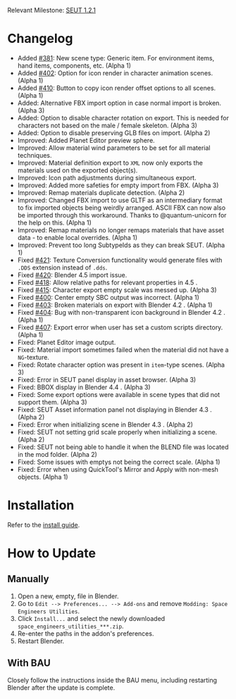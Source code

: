 Relevant Milestone: [SEUT 1.2.1](https://github.com/enenra/space-engineers-utilities/milestone/31)

# Changelog
* Added [#381](https://github.com/enenra/space-engineers-utilities/issues/381): New scene type: Generic item. For environment items, hand items, components, etc. (Alpha 1)
* Added [#402](https://github.com/enenra/space-engineers-utilities/issues/402): Option for icon render in character animation scenes. (Alpha 1)
* Added [#410](https://github.com/enenra/space-engineers-utilities/issues/410): Button to copy icon render offset options to all scenes. (Alpha 1)
* Added: Alternative FBX import option in case normal import is broken. (Alpha 3)
* Added: Option to disable character rotation on export. This is needed for characters not based on the male / female skeleton. (Alpha 3)
* Added: Option to disable preserving GLB files on import. (Alpha 2)
* Improved: Added Planet Editor preview sphere.
* Improved: Allow material wind parameters to be set for all material techniques.
* Improved: Material definition export to `XML` now only exports the materials used on the exported object(s).
* Improved: Icon path adjustments during simultaneous export.
* Improved: Added more safeties for empty import from FBX. (Alpha 3)
* Improved: Remap materials duplicate detection. (Alpha 2)
* Improved: Changed FBX import to use GLTF as an intermediary format to fix imported objects being weirdly arranged. ASCII FBX can now also be imported through this workaround. Thanks to @quantum-unicorn for the help on this. (Alpha 1)
* Improved: Remap materials no longer remaps materials that have asset data - to enable local overrides. (Alpha 1)
* Improved: Prevent too long SubtypeIds as they can break SEUT. (Alpha 1)
* Fixed [#421](https://github.com/enenra/space-engineers-utilities/issues/421): Texture Conversion functionality would generate files with `.DDS` extension instead of `.dds`.
* Fixed [#420](https://github.com/enenra/space-engineers-utilities/issues/420): Blender 4.5 import issue.
* Fixed [#418](https://github.com/enenra/space-engineers-utilities/issues/418): Allow relative paths for relevant properties in 4.5 .
* Fixed [#415](https://github.com/enenra/space-engineers-utilities/issues/415): Character export empty scale was messed up. (Alpha 3)
* Fixed [#400](https://github.com/enenra/space-engineers-utilities/issues/400): Center empty SBC output was incorrect. (Alpha 1)
* Fixed [#403](https://github.com/enenra/space-engineers-utilities/issues/403): Broken materials on export with Blender 4.2 . (Alpha 1)
* Fixed [#404](https://github.com/enenra/space-engineers-utilities/issues/404): Bug with non-transparent icon background in Blender 4.2 . (Alpha 1)
* Fixed [#407](https://github.com/enenra/space-engineers-utilities/issues/407): Export error when user has set a custom scripts directory. (Alpha 1)
* Fixed: Planet Editor image output.
* Fixed: Material import sometimes failed when the material did not have a `NG`-texture.
* Fixed: Rotate character option was present in `item`-type scenes. (Alpha 3)
* Fixed: Error in SEUT panel display in asset browser. (Alpha 3)
* Fixed: BBOX display in Blender 4.4 . (Alpha 3)
* Fixed: Some export options were available in scene types that did not support them. (Alpha 3)
* Fixed: SEUT Asset information panel not displaying in Blender 4.3 . (Alpha 2)
* Fixed: Error when initializing scene in Blender 4.3 . (Alpha 2)
* Fixed: SEUT not setting grid scale properly when initializing a scene. (Alpha 2)
* Fixed: SEUT not being able to handle it when the BLEND file was located in the mod folder. (Alpha 2)
* Fixed: Some issues with emptys not being the correct scale. (Alpha 1)
* Fixed: Error when using QuickTool's Mirror and Apply with non-mesh objects. (Alpha 1)

# Installation
Refer to the [install guide](https://spaceengineers.wiki.gg/wiki/Modding/Tutorials/Tools/SEUT/Installation_Guide).

# How to Update
## Manually
1. Open a new, empty, file in Blender.
2. Go to `Edit --> Preferences... --> Add-ons` and remove `Modding: Space Engineers Utilities`.
3. Click `Install...` and select the newly downloaded `space_engineers_utilities_***.zip`.
4. Re-enter the paths in the addon's preferences.
5. Restart Blender.

## With BAU
Closely follow the instructions inside the BAU menu, including restarting Blender after the update is complete.